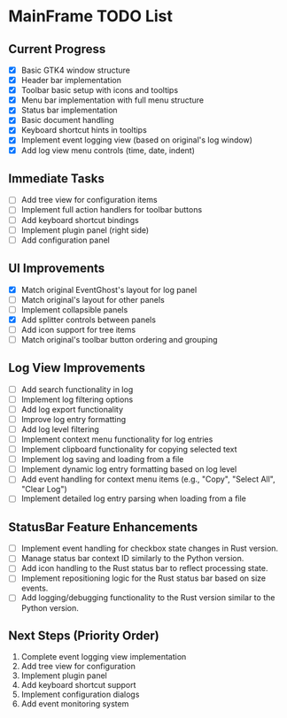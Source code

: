 # MainFrame TODO List

## Current Progress
- [x] Basic GTK4 window structure
- [x] Header bar implementation
- [x] Toolbar basic setup with icons and tooltips
- [x] Menu bar implementation with full menu structure
- [x] Status bar implementation
- [x] Basic document handling
- [x] Keyboard shortcut hints in tooltips
- [x] Implement event logging view (based on original's log window)
- [x] Add log view menu controls (time, date, indent)

## Immediate Tasks
- [ ] Add tree view for configuration items
- [ ] Implement full action handlers for toolbar buttons
- [ ] Add keyboard shortcut bindings
- [ ] Implement plugin panel (right side)
- [ ] Add configuration panel

## UI Improvements
- [x] Match original EventGhost's layout for log panel
- [ ] Match original's layout for other panels
- [ ] Implement collapsible panels
- [x] Add splitter controls between panels
- [ ] Add icon support for tree items
- [ ] Match original's toolbar button ordering and grouping

## Log View Improvements
- [ ] Add search functionality in log
- [ ] Implement log filtering options
- [ ] Add log export functionality
- [ ] Improve log entry formatting
- [ ] Add log level filtering
- [ ] Implement context menu functionality for log entries
- [ ] Implement clipboard functionality for copying selected text
- [ ] Implement log saving and loading from a file
- [ ] Implement dynamic log entry formatting based on log level
- [ ] Add event handling for context menu items (e.g., "Copy", "Select All", "Clear Log")
- [ ] Implement detailed log entry parsing when loading from a file

## StatusBar Feature Enhancements
- [ ] Implement event handling for checkbox state changes in Rust version.
- [ ] Manage status bar context ID similarly to the Python version.
- [ ] Add icon handling to the Rust status bar to reflect processing state.
- [ ] Implement repositioning logic for the Rust status bar based on size events.
- [ ] Add logging/debugging functionality to the Rust version similar to the Python version.

## Next Steps (Priority Order)
1. Complete event logging view implementation
2. Add tree view for configuration
3. Implement plugin panel
4. Add keyboard shortcut support
5. Implement configuration dialogs
6. Add event monitoring system


